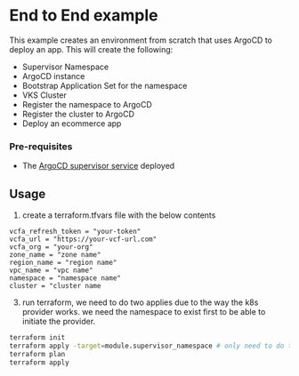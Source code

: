 # End to End example 

This example creates an environment from scratch that uses ArgoCD to deploy an app. This will create the following:

* Supervisor Namespace
* ArgoCD instance
* Bootstrap Application Set for the namespace
* VKS Cluster
* Register the namespace to ArgoCD
* Register the cluster to ArgoCD
* Deploy an ecommerce app


### Pre-requisites 

* The [ArgoCD supervisor service](https://techdocs.broadcom.com/us/en/vmware-cis/vcf/vsphere-supervisor-services-and-standalone-components/latest/using-supervisor-services/using-argo-cd-service.html) deployed


## Usage

1. create a terraform.tfvars file with the below contents 

```
vcfa_refresh_token = "your-token"
vcfa_url = "https://your-vcf-url.com"
vcfa_org = "your-org"
zone_name = "zone name"
region_name = "region name"
vpc_name = "vpc name"
namespace = "namespace name"
cluster = "cluster name
```


3. run terraform, we need to do two applies due to the way the k8s provider works. we need the namespace to exist first to be able to initiate the provider. 

```bash
terraform init
terraform apply -target=module.supervisor_namespace # only need to do this the first time
terraform plan
terraform apply
```